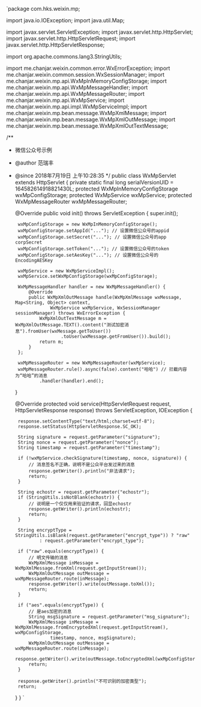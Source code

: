 `package com.hks.weixin.mp;

import java.io.IOException;
import java.util.Map;

import javax.servlet.ServletException;
import javax.servlet.http.HttpServlet;
import javax.servlet.http.HttpServletRequest;
import javax.servlet.http.HttpServletResponse;

import org.apache.commons.lang3.StringUtils;

import me.chanjar.weixin.common.error.WxErrorException;
import me.chanjar.weixin.common.session.WxSessionManager;
import me.chanjar.weixin.mp.api.WxMpInMemoryConfigStorage;
import me.chanjar.weixin.mp.api.WxMpMessageHandler;
import me.chanjar.weixin.mp.api.WxMpMessageRouter;
import me.chanjar.weixin.mp.api.WxMpService;
import me.chanjar.weixin.mp.api.impl.WxMpServiceImpl;
import me.chanjar.weixin.mp.bean.message.WxMpXmlMessage;
import me.chanjar.weixin.mp.bean.message.WxMpXmlOutMessage;
import me.chanjar.weixin.mp.bean.message.WxMpXmlOutTextMessage;

/**
 * 微信公众号示例
 * @author 范瑞丰
 * @since 2018年7月19日 上午10:28:35
 */
public class WxMpServlet extends HttpServlet {
	private static final long serialVersionUID = 164582614918821430L;
	protected WxMpInMemoryConfigStorage wxMpConfigStorage;
	protected WxMpService wxMpService;
	protected WxMpMessageRouter wxMpMessageRouter;

	@Override
	public void init() throws ServletException {
		super.init();

		wxMpConfigStorage = new WxMpInMemoryConfigStorage();
		wxMpConfigStorage.setAppId("..."); // 设置微信公众号的appid
		wxMpConfigStorage.setSecret("..."); // 设置微信公众号的app corpSecret
		wxMpConfigStorage.setToken("..."); // 设置微信公众号的token
		wxMpConfigStorage.setAesKey("..."); // 设置微信公众号的EncodingAESKey

		wxMpService = new WxMpServiceImpl();
		wxMpService.setWxMpConfigStorage(wxMpConfigStorage);

		WxMpMessageHandler handler = new WxMpMessageHandler() {
			@Override
			public WxMpXmlOutMessage handle(WxMpXmlMessage wxMessage, Map<String, Object> context,
					WxMpService wxMpService, WxSessionManager sessionManager) throws WxErrorException {
				WxMpXmlOutTextMessage m = WxMpXmlOutMessage.TEXT().content("测试加密消息").fromUser(wxMessage.getToUser())
						.toUser(wxMessage.getFromUser()).build();
				return m;
			}
		};

		wxMpMessageRouter = new WxMpMessageRouter(wxMpService);
		wxMpMessageRouter.rule().async(false).content("哈哈") // 拦截内容为“哈哈”的消息
				.handler(handler).end();

	}

	@Override
	protected void service(HttpServletRequest request, HttpServletResponse response)
			throws ServletException, IOException {

		response.setContentType("text/html;charset=utf-8");
		response.setStatus(HttpServletResponse.SC_OK);

		String signature = request.getParameter("signature");
		String nonce = request.getParameter("nonce");
		String timestamp = request.getParameter("timestamp");

		if (!wxMpService.checkSignature(timestamp, nonce, signature)) {
			// 消息签名不正确，说明不是公众平台发过来的消息
			response.getWriter().println("非法请求");
			return;
		}

		String echostr = request.getParameter("echostr");
		if (StringUtils.isNotBlank(echostr)) {
			// 说明是一个仅仅用来验证的请求，回显echostr
			response.getWriter().println(echostr);
			return;
		}

		String encryptType = StringUtils.isBlank(request.getParameter("encrypt_type")) ? "raw"
				: request.getParameter("encrypt_type");

		if ("raw".equals(encryptType)) {
			// 明文传输的消息
			WxMpXmlMessage inMessage = WxMpXmlMessage.fromXml(request.getInputStream());
			WxMpXmlOutMessage outMessage = wxMpMessageRouter.route(inMessage);
			response.getWriter().write(outMessage.toXml());
			return;
		}

		if ("aes".equals(encryptType)) {
			// 是aes加密的消息
			String msgSignature = request.getParameter("msg_signature");
			WxMpXmlMessage inMessage = WxMpXmlMessage.fromEncryptedXml(request.getInputStream(), wxMpConfigStorage,
					timestamp, nonce, msgSignature);
			WxMpXmlOutMessage outMessage = wxMpMessageRouter.route(inMessage);
			response.getWriter().write(outMessage.toEncryptedXml(wxMpConfigStorage));
			return;
		}

		response.getWriter().println("不可识别的加密类型");
		return;
	}
}
`